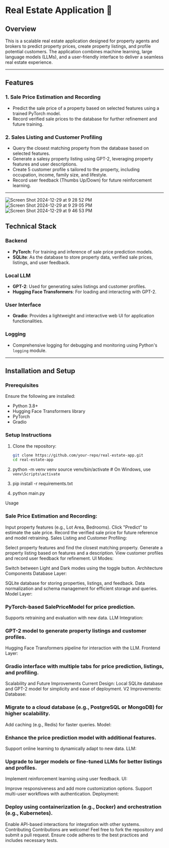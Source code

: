 # Real Estate Application 🏡

## Overview
This is a scalable real estate application designed for property agents and brokers to predict property prices, create property listings, and profile potential customers. The application combines machine learning, large language models (LLMs), and a user-friendly interface to deliver a seamless real estate experience.

---

## Features
### 1. Sale Price Estimation and Recording
- Predict the sale price of a property based on selected features using a trained PyTorch model.
- Record verified sale prices to the database for further refinement and future training.

### 2. Sales Listing and Customer Profiling
- Query the closest matching property from the database based on selected features.
- Generate a salesy property listing using GPT-2, leveraging property features and user descriptions.
- Create 5 customer profile
s tailored to the property, including occupation, income, family size, and lifestyle.
- Record user feedback (Thumbs Up/Down) for future reinforcement learning.

---

![Screen Shot 2024-12-29 at 9 28 52 PM](https://github.com/user-attachments/assets/567d611e-6826-4a4d-8b89-a92db85ff103)
![Screen Shot 2024-12-29 at 9 29 05 PM](https://github.com/user-attachments/assets/f21ee4c7-878d-469e-9bfd-6ed29bb5653d)
![Screen Shot 2024-12-29 at 9 46 53 PM](https://github.com/user-attachments/assets/ed7e0d38-f280-4e4b-b82d-a29ffd1141a1)




## Technical Stack
### Backend
- **PyTorch**: For training and inference of sale price prediction models.
- **SQLite**: As the database to store property data, verified sale prices, listings, and user feedback.

### Local LLM
- **GPT-2**: Used for generating sales listings and customer profiles.
- **Hugging Face Transformers**: For loading and interacting with GPT-2.

### User Interface
- **Gradio**: Provides a lightweight and interactive web UI for application functionalities.

### Logging
- Comprehensive logging for debugging and monitoring using Python's `logging` module.

---


## Installation and Setup

### Prerequisites
Ensure the following are installed:
- Python 3.8+
- Hugging Face Transformers library
- PyTorch
- Gradio

### Setup Instructions
1. Clone the repository:
   ```bash
   git clone https://github.com/your-repo/real-estate-app.git
   cd real-estate-app

2. python -m venv venv
source venv/bin/activate   # On Windows, use `venv\Scripts\activate`

3. pip install -r requirements.txt

4. python main.py

Usage
### Sale Price Estimation and Recording:

Input property features (e.g., Lot Area, Bedrooms).
Click "Predict" to estimate the sale price.
Record the verified sale price for future reference and model retraining.
Sales Listing and Customer Profiling:

Select property features and find the closest matching property.
Generate a property listing based on features and a description.
View customer profiles and record user feedback for refinement.
UI Modes:

Switch between Light and Dark modes using the toggle button.
Architecture
Components
Database Layer:

SQLite database for storing properties, listings, and feedback.
Data normalization and schema management for efficient storage and queries.
Model Layer:

### PyTorch-based SalePriceModel for price prediction.
Supports retraining and evaluation with new data.
LLM Integration:

### GPT-2 model to generate property listings and customer profiles.
Hugging Face Transformers pipeline for interaction with the LLM.
Frontend Layer:

### Gradio interface with multiple tabs for price prediction, listings, and profiling.
Scalability and Future Improvements
Current Design:
Local SQLite database and GPT-2 model for simplicity and ease of deployment.
V2 Improvements:
Database:

### Migrate to a cloud database (e.g., PostgreSQL or MongoDB) for higher scalability.
Add caching (e.g., Redis) for faster queries.
Model:

### Enhance the price prediction model with additional features.
Support online learning to dynamically adapt to new data.
LLM:

### Upgrade to larger models or fine-tuned LLMs for better listings and profiles.
Implement reinforcement learning using user feedback.
UI:

Improve responsiveness and add more customization options.
Support multi-user workflows with authentication.
Deployment:

### Deploy using containerization (e.g., Docker) and orchestration (e.g., Kubernetes).
Enable API-based interactions for integration with other systems.
Contributing
Contributions are welcome! Feel free to fork the repository and submit a pull request. Ensure code adheres to the best practices and includes necessary tests.



